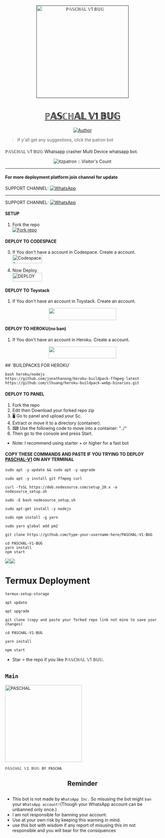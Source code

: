 <p align="center">  
  <a href="">
    <img alt="ℙ𝔸𝕊ℂℍ𝔸𝕃 𝕍1 𝔹𝕌𝔾" height="300" src="https://telegra.ph/file/7615e8957b6efa9e84f38.jpg">
    <h1 align="center">ℙ𝔸𝕊ℂℍ𝔸𝕃 𝕍1 𝔹𝕌𝔾</h1>
  </a>
</p>
<p align="center">
<a href="https://t.me/textpatron_bot"><img title="Author" src="https://img.shields.io/badge/PASCHAL-BOT-black?style=for-the-badge&logo=telegram"></a>
<p/>


> If y'all get any suggestions, click the patron bot

####  
ℙ𝔸𝕊ℂℍ𝔸𝕃 𝕍1 𝔹𝕌𝔾 Whatsapp crasher Multi Device whatsapp bot.
<p align="center"><img src="https://profile-counter.glitch.me/{PATRON-V1}/count.svg" alt="itzpatron :: Visitor's Count" /></p>

***

 #### For more deployment platform join channel for update


SUPPORT CHANNEL: <a href="https://whatsapp.com/channel/0029VaYb7EyLNSZvA5A4iK2C"><img alt="WhatsApp" src="https://img.shields.io/badge/Join CHANNEL-25D366?style=for-the-badge&logo=whatsapp&logoColor=white"/></a>

***

SUPPORT CHANNEL: <a href="https://whatsapp.com/channel/0029VaYb7EyLNSZvA5A4iK2C"><img alt="WhatsApp" src="https://img.shields.io/badge/JOIN GROUP-25D366?style=for-the-badge&logo=whatsapp&logoColor=white"/></a>

#### SETUP

1. Fork the repo
    <br>
<a href='https://github.com/Nastyc1g/PASCHAL-V1-BUG/fork' target="_blank"><img alt='Fork repo' src='https://img.shields.io/badge/Fork Repo-100000?style=for-the-badge&logo=scan&logoColor=white&labelColor=black&color=black'/></a>

#### DEPLOY TO CODESPACE

3. If You don't have a account in Codespace. Create a account.
    <br>
<a href='https://github.com/login?return_to=https%3A%2F%2Fgithub.com%2Fcodespaces' target="_blank"><img alt='Codespaces' src='https://img.shields.io/badge/CREATE-h?color=black&style=for-the-badge&logo=visualstudiocode' width="96.35" height="28"/></a></p>

4. Now Deploy
    <br>
<a href='https://github.com/codespaces/new' target="_blank"><img alt='DEPLOY' src='https://img.shields.io/badge/DEPLOY -h?color=black&style=for-the-badge&logo=visualstudiocode' width="96.35" height="28"/></a></p>


#### DEPLOY TO Toystack

1. If You don't have an account in Toystack. Create an account.
    <br>
<p align="center"><a href="https://toystack.ai"> <img src="https://img.shields.io/badge/Toystack%20Account-blue?style=for-the-badge&logo=Toystack" width="220" height="38.45"/></a></p>

#### DEPLOY TO HEROKU(no ban)

1. If You don't have an account in Heroku. Create a account.
    <br>
<p align="center"><a href="https://signup.heroku.com"> <img src="https://img.shields.io/badge/heroku%20Account-blue?style=for-the-badge&logo=heroku" width="220" height="38.45"/></a></p>
## `BUILDPACKS FOR HEROKU`

```
bash heroku/nodejs
https://github.com/jonathanong/heroku-buildpack-ffmpeg-latest
https://github.com/clhuang/heroku-buildpack-webp-binaries.git
```

#### DEPLOY TO PANEL
1. Fork the repo
2. Edit then Download your forked repo zip
3. 🖥 Go to panel and upload your Sc.
4. Extract or move it to a directory (container).
5. ⌨ Use the following code to move into a container: "../"
6. Then go to the console and press Start.
   
- Note: I recommend using starter + or higher for a fast bot

#### COPY THESE COMMANDS AND PASTE IF YOU TRYING TO DEPLOY [PASCHAL-V1](https://github.com/Nastyc1g/PASCHAL-V1-BUG) ON ANY TERMINAL

```
sudo apt -y update && sudo apt -y upgrade
```
```
sudo apt -y install git ffmpeg curl
```
```
curl -fsSL https://deb.nodesource.com/setup_20.x -o nodesource_setup.sh
```
```
sudo -E bash nodesource_setup.sh
```
```
sudo apt-get install -y nodejs
```
```
sudo npm install -g yarn
```
```
sudo yarn global add pm2
```
```
git clone https://github.com/type-your-username-here/PASCHAL-V1-BUG
```
```
cd PASCHAL-V1-BUG
yarn install 
npm start
```

<a><img src='https://i.imgur.com/LyHic3i.gif'/></a><a><img src='https://i.imgur.com/LyHic3i.gif'/></a>
# Termux Deployment

```
termux-setup-storage
```
```
apt update
```
```
apt upgrade
```
```
git clone (copy and paste your forked repo link not mine to save your changes) 
```
```
cd PASCHAL-V1-BUG
```
```
yarn install
```
```
npm start
```


- Star ⭐ the repo if you like ℙ𝔸𝕊ℂℍ𝔸𝕃 𝕍1 𝔹𝕌𝔾.


## `Main` 
<a href="https://github.com/Nastyc1g"><img src="https://telegra.ph/file/66b884192c27df2020403.jpg" width="250" height="250" alt="PASCHAL"/></a>

`ℙ𝔸𝕊ℂℍ𝔸𝕃 𝕍1 𝔹𝕌𝔾 BY PASCHA`

<h2 align="center">  Reminder
</h2>

## 
- This bot is not made by `WhatsApp Inc.` So misusing the bot might `ban` your `WhatsApp account!`(Though your WhatsApp account can be unbanned only once.)
- I am not responsible for banning your account.
- Use at your own risk by keeping this warning in mind.
- use this bot with wisdom if any report of misusing this im not responsible and you will bear for the consiquences 
